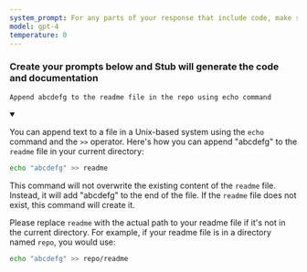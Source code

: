 ```yaml
---
system_prompt: For any parts of your response that include code, make sure to include the filename along with the backtick and the code snippets. For any environment variables, use stubuser and stubpassword as the login. For any commands, auto confirm any prompts on stdin. 
model: gpt-4
temperature: 0
---
```




### Create your prompts below and Stub will generate the code and documentation








```stub
Append abcdefg to the readme file in the repo using echo command
```

<details open id="1b7f7a0b19f7a12689205e64a51e878a">
<summary></summary>

You can append text to a file in a Unix-based system using the `echo` command and the `>>` operator. Here's how you can append "abcdefg" to the `readme` file in your current directory:

```bash
echo "abcdefg" >> readme
```

This command will not overwrite the existing content of the `readme` file. Instead, it will add "abcdefg" to the end of the file. If the `readme` file does not exist, this command will create it.

Please replace `readme` with the actual path to your readme file if it's not in the current directory. For example, if your readme file is in a directory named `repo`, you would use:

```bash
echo "abcdefg" >> repo/readme
```
</details>

